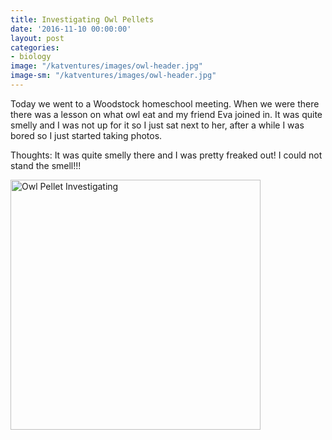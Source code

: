 ```yaml
---
title: Investigating Owl Pellets
date: '2016-11-10 00:00:00'
layout: post
categories:
- biology
image: "/katventures/images/owl-header.jpg"
image-sm: "/katventures/images/owl-header.jpg"
---
```

Today we went to a Woodstock homeschool meeting. When we were there there was a lesson on what owl eat and my friend Eva joined in. It was quite smelly and I was not up for it so I just sat next to her, after a while I was bored so I just started taking photos.

Thoughts: It was quite smelly there and I was pretty freaked out! I could not stand the smell!!!

<img src="/katventures/images/owl-investigate.jpg" alt="Owl Pellet Investigating" style="width: 400px;"/>
